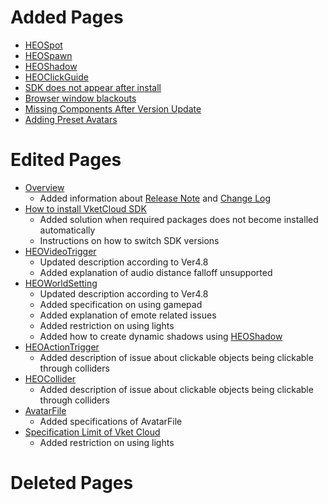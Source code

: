 # Added Pages
- [HEOSpot](../HEOComponents/HEOSpot.md)
- [HEOSpawn](../HEOComponents/HEOSpawn.md)
- [HEOShadow](../HEOComponents/HEOShadow.md)
- [HEOClickGuide](../HEOComponents/HEOClickGuide.md)
- [SDK does not appear after install](../troubleshooting/InstallingDeeplink.md)
- [Browser window blackouts](../troubleshooting/BrowserBlackWindow.md)
- [Missing Components After Version Update](../troubleshooting/MissingComponents.md)
- [Adding Preset Avatars](../WorldMakingGuide/PresetAvatar.md)

# Edited Pages
- [Overview](../index.md)
    - Added information about [Release Note](../releasenote/releasenote-4.8.md) and [Change Log](../changelog/changelog-4.8.md)
- [How to install VketCloud SDK](../AboutVketCloudSDK/SetupSDK_external.md)
    - Added solution when required packages does not become installed automatically
    - Instructions on how to switch SDK versions
- [HEOVideoTrigger](../HEOComponents/HEOVideoTrigger.md)
    - Updated description according to Ver4.8
    - Added explanation of audio distance falloff unsupported
- [HEOWorldSetting](../HEOComponents/HEOWorldSetting.md)
    - Updated description according to Ver4.8
    - Added specification on using gamepad
    - Added explanation of emote related issues
    - Added restriction on using lights
    - Added how to create dynamic shadows using [HEOShadow](../HEOComponents/HEOShadow.md)
- [HEOActionTrigger](../HEOComponents/HEOActionTrigger.md)
    - Added description of issue about clickable objects being clickable through colliders
- [HEOCollider](../HEOComponents/HEOCollider.md)
    - Added description of issue about clickable objects being clickable through colliders
- [AvatarFile](../WorldMakingGuide/AvatarFile.md)
    - Added specifications of AvatarFile
- [Specification Limit of Vket Cloud](../WorldMakingGuide/UnityGuidelines.md)
    - Added restriction on using lights

# Deleted Pages